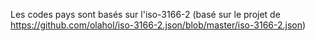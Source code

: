Les codes pays sont basés sur l'iso-3166-2 (basé sur le projet de https://github.com/olahol/iso-3166-2.json/blob/master/iso-3166-2.json)

